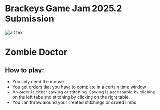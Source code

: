 # Brackeys Game Jam 2025.2 Submission
![alt text](https://github.com/AlexSche/Brackeys-GJ-2025.2/blob/main/IngameScreenshot.png?raw=true)

# Zombie Doctor
## How to play:
- You only need the mouse.
- You get orders that you have to complete in a certain time window
- An order is either sawing or stitching. Sawing is accessable by clicking on the left tabe and stitching by clicking on the right table.
- You can throw around your created stitchings or sawed limbs
